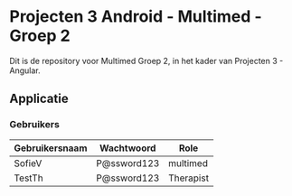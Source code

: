 # Projecten 3 Android - Multimed - Groep 2

Dit is de repository voor Multimed Groep 2, in het kader van Projecten 3 - Angular.

## Applicatie

### Gebruikers

Gebruikersnaam | Wachtwoord | Role
-------------- | ---------- | ----
SofieV | P@ssword123 | multimed
TestTh | P@ssword123  | Therapist

